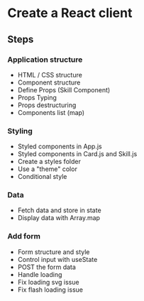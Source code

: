 # Create a React client

## Steps

### Application structure

- HTML / CSS structure
- Component structure
- Define Props (Skill Component)
- Props Typing
- Props destructuring
- Components list (map)

### Styling

- Styled components in App.js
- Styled components in Card.js and Skill.js
- Create a styles folder
- Use a "theme" color
- Conditional style

### Data

- Fetch data and store in state
- Display data with Array.map

### Add form

- Form structure and style
- Control input with useState
- POST the form data
- Handle loading
- Fix loading svg issue
- Fix flash loading issue


